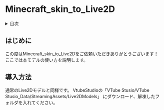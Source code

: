 # Minecraft_skin_to_Live2D

<details>
<summary>目次</summary>
  
  [はじめに](#はじめに)
  [導入方法](#導入方法)
</details>

## はじめに

この度はMinecraft_skin_to_Live2Dをご依頼いただきありがとうございます！
ここでは本モデルの使い方を説明します。

## 導入方法

通常のLive2Dモデルと同様です。
VtubeStudioの「VTube Stusio/VTube Stusio_Data/StreamingAssets/Live2DModels」
にダウンロード、解凍したフォルダを入れてください。
